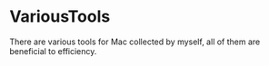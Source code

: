 # VariousTools
There are various tools for Mac collected by myself, all of them are beneficial to efficiency.
